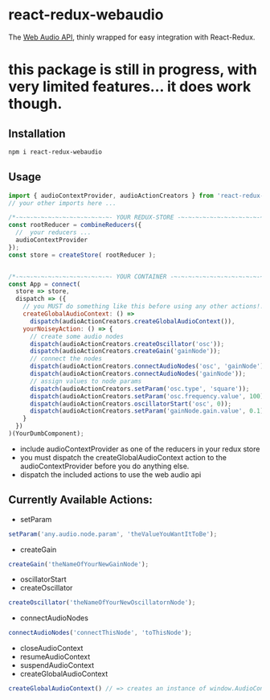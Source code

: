 # react-redux-webaudio

The [Web Audio API](https://developer.mozilla.org/en-US/docs/Web/API/Web_Audio_API), thinly wrapped for easy integration with React-Redux.

# this package is still in progress, with very limited features... it does work though.

## Installation
```bash
npm i react-redux-webaudio
```

## Usage

```javascript
import { audioContextProvider, audioActionCreators } from 'react-redux-webaudio';
// your other imports here ...

/*-~-~-~-~-~-~-~-~-~-~-~-~-~- YOUR REDUX-STORE -~-~-~-~-~-~-~-~-~-~-~-~-~-*/
const rootReducer = combineReducers({
  //  your reducers ...
  audioContextProvider
});
const store = createStore( rootReducer );


/*-~-~-~-~-~-~-~-~-~-~-~-~-~- YOUR CONTAINER -~-~-~-~-~-~-~-~-~-~-~-~-~-*/
const App = connect(
  store => store,
  dispatch => ({
    // you MUST do something like this before using any other actions!!
    createGlobalAudioContext: () =>
      dispatch(audioActionCreators.createGlobalAudioContext()),
    yourNoiseyAction: () => {
      // create some audio nodes
      dispatch(audioActionCreators.createOscillator('osc'));
      dispatch(audioActionCreators.createGain('gainNode'));
      // connect the nodes
      dispatch(audioActionCreators.connectAudioNodes('osc', 'gainNode'));
      dispatch(audioActionCreators.connectAudioNodes('gainNode'));
      // assign values to node params
      dispatch(audioActionCreators.setParam('osc.type', 'square'));
      dispatch(audioActionCreators.setParam('osc.frequency.value', 100));
      dispatch(audioActionCreators.oscillatorStart('osc', 0));
      dispatch(audioActionCreators.setParam('gainNode.gain.value', 0.1));
    }
  })
)(YourDumbComponent);
```
* include audioContextProvider as one of the reducers in your redux store
* you must dispatch the createGlobalAudioContext action to the audioContextProvider before you do anything else.
* dispatch the included actions to use the web audio api

## Currently Available Actions:
* setParam
```javascript
setParam('any.audio.node.param', 'theValueYouWantItToBe');
```
* createGain
```javascript
createGain('theNameOfYourNewGainNode');
```
* oscillatorStart
* createOscillator
```javascript
createOscillator('theNameOfYourNewOscillatornNode');
```
* connectAudioNodes
```javascript
connectAudioNodes('connectThisNode', 'toThisNode');
```
* closeAudioContext
* resumeAudioContext
* suspendAudioContext
* createGlobalAudioContext
```javascript
createGlobalAudioContext() // => creates an instance of window.AudioContext
```
